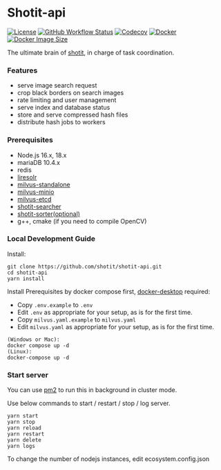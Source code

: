 # Shotit-api

[![License](https://img.shields.io/github/license/shotit/shotit-api.svg?style=flat-square)](https://github.com/shotit/shotit-api/blob/master/LICENSE)
[![GitHub Workflow Status](https://img.shields.io/github/actions/workflow/status/shotit/shotit-api/docker-image.yml?style=flat-square)](https://github.com/shotit/shotit-api/actions)
[![Codecov](https://img.shields.io/codecov/c/github/shotit/shotit-api?style=flat-square&token=8C25WLSEDJ)](https://codecov.io/gh/shotit/shotit-api)
[![Docker](https://img.shields.io/docker/pulls/lesliewong007/shotit-api?style=flat-square)](https://hub.docker.com/r/lesliewong007/shotit-api)
[![Docker Image Size](https://img.shields.io/docker/image-size/lesliewong007/shotit-api/v0.9.11?style=flat-square)](https://hub.docker.com/r/lesliewong007/shotit-api)

The ultimate brain of [shotit](https://github.com/shotit/shotit), in charge of task coordination.

### Features

- serve image search request
- crop black borders on search images
- rate limiting and user management
- serve index and database status
- store and serve compressed hash files
- distribute hash jobs to workers

### Prerequisites

- Node.js 16.x, 18.x
- mariaDB 10.4.x
- redis
- [liresolr](https://github.com/Leslie-Wong-H/liresolr)
- [milvus-standalone](https://github.com/milvus-io/milvus)
- [milvus-minio](https://github.com/milvus-io/milvus)
- [milvus-etcd](https://github.com/milvus-io/etcd)
- [shotit-searcher](https://github.com/shotit/shotit-worker)
- [shotit-sorter(optional)](https://github.com/shotit/shotit-sorter)
- g++, cmake (if you need to compile OpenCV)

### Local Development Guide

Install:

```
git clone https://github.com/shotit/shotit-api.git
cd shotit-api
yarn install
```

Install Prerequisites by docker compose first, [docker-desktop](https://www.docker.com/products/docker-desktop/) required:

- Copy `.env.example` to `.env`
- Edit `.env` as appropriate for your setup, as is for the first time.
- Copy `milvus.yaml.example` to `milvus.yaml`
- Edit `milvus.yaml` as appropriate for your setup, as is for the first time.

```
(Windows or Mac):
docker compose up -d
(Linux):
docker-compose up -d
```

### Start server

You can use [pm2](https://pm2.keymetrics.io/) to run this in background in cluster mode.

Use below commands to start / restart / stop / log server.

```
yarn start
yarn stop
yarn reload
yarn restart
yarn delete
yarn logs
```

To change the number of nodejs instances, edit ecosystem.config.json
